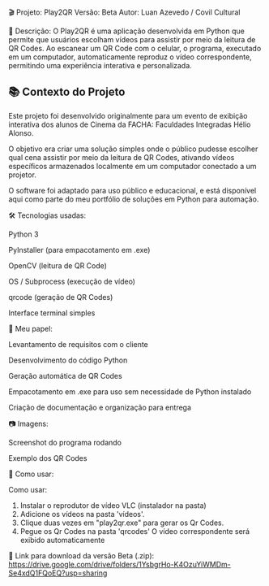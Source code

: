 🎬 Projeto: Play2QR
Versão: Beta
Autor: Luan Azevedo / Covil Cultural

🧩 Descrição:
O Play2QR é uma aplicação desenvolvida em Python que permite que usuários escolham vídeos para assistir por meio da leitura de QR Codes. Ao escanear um QR Code com o celular, o programa, executado em um computador, automaticamente reproduz o vídeo correspondente, permitindo uma experiência interativa e personalizada.

## 📚 Contexto do Projeto

Este projeto foi desenvolvido originalmente para um evento de exibição interativa dos alunos de Cinema da FACHA: Faculdades Integradas Hélio Alonso. 

O objetivo era criar uma solução simples onde o público pudesse escolher qual cena assistir por meio da leitura de QR Codes, ativando vídeos específicos armazenados localmente em um computador conectado a um projetor.

O software foi adaptado para uso público e educacional, e está disponível aqui como parte do meu portfólio de soluções em Python para automação.

🛠 Tecnologias usadas:

Python 3

PyInstaller (para empacotamento em .exe)

OpenCV (leitura de QR Code)

OS / Subprocess (execução de vídeo)

qrcode (geração de QR Codes)

Interface terminal simples

💼 Meu papel:

Levantamento de requisitos com o cliente

Desenvolvimento do código Python

Geração automática de QR Codes

Empacotamento em .exe para uso sem necessidade de Python instalado

Criação de documentação e organização para entrega

📷 Imagens:

 Screenshot do programa rodando

 Exemplo dos QR Codes



🚀 Como usar:

Como usar:
1. Instalar o reprodutor de vídeo VLC (instalador na pasta)
2. Adicione os vídeos na pasta 'vídeos'.
3. Clique duas vezes em "play2qr.exe" para gerar os Qr Codes.
4. Pegue os Qr Codes na pasta 'qrcodes'
O vídeo correspondente será exibido automaticamente

🔗 Link para download da versão Beta (.zip): https://drive.google.com/drive/folders/1YsbgrHo-K4OzuYiWMDm-Se4xdQ1FQoEQ?usp=sharing

